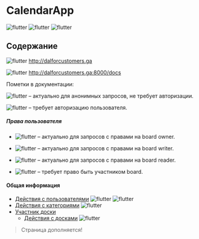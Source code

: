 # CalendarApp

![flutter](https://img.shields.io/badge/python-v3.8-blue)
![flutter](https://img.shields.io/badge/django-v4.0.4-blue)
![flutter](https://img.shields.io/badge/djangorestframework-v3.13.1-blue)


## Содержание

![flutter](https://img.shields.io/badge/Cайт-important) http://dalforcustomers.ga

![flutter](https://img.shields.io/badge/Swagger-important) http://dalforcustomers.ga:8000/docs

Пометки в документации:

![flutter](https://img.shields.io/badge/anonymous-blueviolet) – актуально для анонимных запросов, не требует авторизации.

![flutter](https://img.shields.io/badge/user-green) – требует авторизацию пользователя.

##### Права пользователя

* ![flutter](https://img.shields.io/badge/owner-00FFFF) – актуально для запросов c правами на board owner.

* ![flutter](https://img.shields.io/badge/writer-C0C0C0) – актуально для запросов c правами на board  writer.

* ![flutter](https://img.shields.io/badge/reader-00FF00) – актуально для запросов c правами на board reader.

* ![flutter](https://img.shields.io/badge/boardparticipant-0000FF) – требует право быть участником board.

#### Общая информация

* [Действия с пользователями](docs/users.md) ![flutter](https://img.shields.io/badge/anonymous-blueviolet)
![flutter](https://img.shields.io/badge/user-green)
* [Действия с категориями](docs/goals.md) 
![flutter](https://img.shields.io/badge/user-green)
* [Участник доски](docs/boardparticipant.md)
  * [Действия с досками](docs/boards.md) ![flutter](https://img.shields.io/badge/boardparticipant-0000FF)


> Страница дополняется!   
